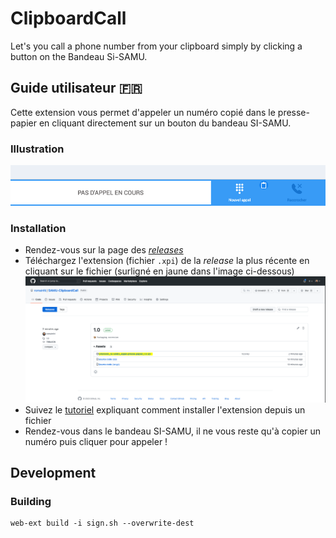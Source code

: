 # ClipboardCall

Let's you call a phone number from your clipboard simply by clicking a button on the Bandeau Si-SAMU.

## Guide utilisateur 🇫🇷

Cette extension vous permet d'appeler un numéro copié dans le presse-papier en cliquant directement sur un bouton du bandeau SI-SAMU. 

### Illustration
![Démonstration du bouton](./images/demo-extension-button.png)

### Installation
- Rendez-vous sur la page des [_releases_](https://github.com/romainfd/SAMU-ClipboardCall/releases)
- Téléchargez l'extension (fichier `.xpi`) de la _release_ la plus récente en cliquant sur le fichier (surligné en jaune dans l'image ci-dessous)
  ![Tuto téléchargement extension](./images/tuto-download-xpi.png)
- Suivez le [tutoriel](https://extensionworkshop.com/documentation/publish/distribute-sideloading/#install-addon-from-file) expliquant comment installer l'extension depuis un fichier
- Rendez-vous dans le bandeau SI-SAMU, il ne vous reste qu'à copier un numéro puis cliquer pour appeler !

## Development
### Building
```
web-ext build -i sign.sh --overwrite-dest
```
